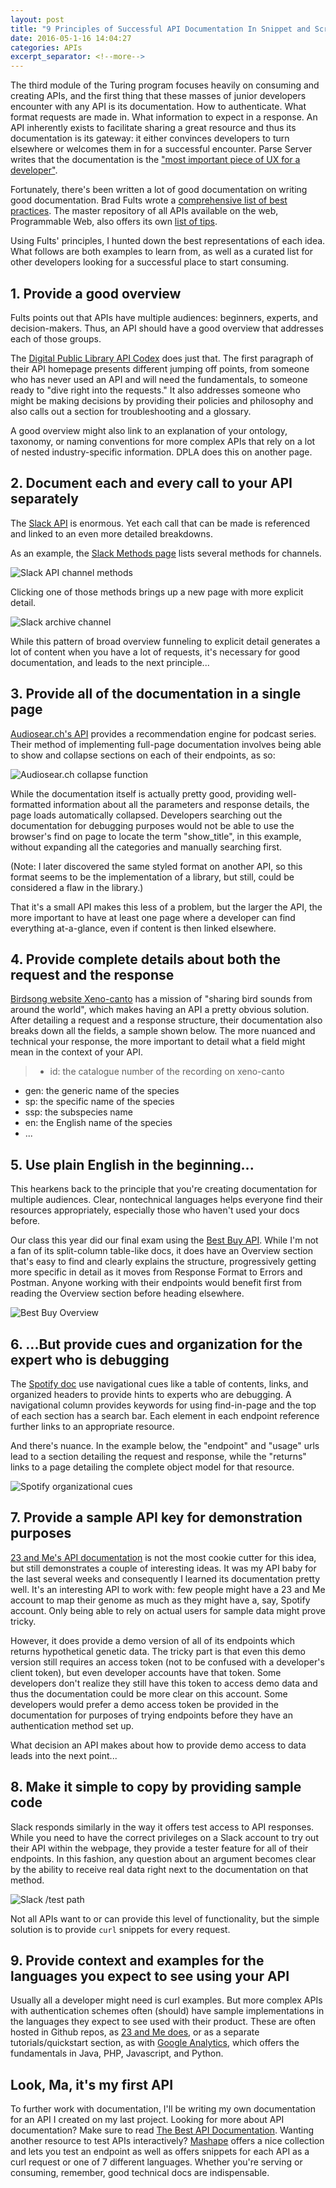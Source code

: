 ```yaml
---
layout: post
title: "9 Principles of Successful API Documentation In Snippet and Screenshot"
date: 2016-05-1-16 14:04:27
categories: APIs
excerpt_separator: <!--more-->
---
```


The third module of the Turing program focuses heavily on consuming and creating APIs, and the first thing that these masses of junior developers encounter with any API is its documentation. How to authenticate. What format requests are made in. What information to expect in a response. An API inherently exists to facilitate sharing a great resource and thus its documentation is its gateway: it either convinces developers to turn elsewhere or welcomes them in for a successful encounter. Parse Server writes that the documentation is the ["most important piece of UX for a developer"](http://blog.parse.com/learn/engineering/designing-great-api-docs/).

<!--more-->

Fortunately, there's been written a lot of good documentation on writing good documentation. Brad Fults wrote a [comprehensive list of best practices](https://bradfults.com/the-best-api-documentation-b9e46400379a#.1jefriryn). The master repository of all APIs available on the web, Programmable Web, also offers its own [list of tips](http://www.programmableweb.com/news/web-api-documentation-best-practices/2010/08/12).

Using Fults' principles, I hunted down the best representations of each idea. What follows are both examples to learn from, as well as a curated list for other developers looking for a successful place to start consuming.

## 1. Provide a good overview
Fults points out that APIs have multiple audiences: beginners, experts, and decision-makers. Thus, an API should have a good overview that addresses each of those groups.

The [Digital Public Library API Codex](http://dp.la/info/developers/codex/) does just that.
The first paragraph of their API homepage presents different jumping off points, from someone who has never used an API and will need the fundamentals, to someone ready to "dive right into the requests." It also addresses someone who might be making decisions by providing their policies and philosophy and also calls out a section for troubleshooting and a glossary.

A good overview might also link to an explanation of your ontology, taxonomy, or naming conventions for more complex APIs that rely on a lot of nested industry-specific information. DPLA does this on another page.

## 2. Document each and every call to your API separately
The [Slack API](https://api.slack.com/methods
) is enormous. Yet each call that can be made is referenced and linked to an even more detailed breakdowns.

As an example, the [Slack Methods page](https://api.slack.com/methods) lists several methods for channels.

![Slack API channel methods](/assets/apis/slack_channels.png)

Clicking one of those methods brings up a new page with more explicit detail.

![Slack archive channel](/assets/apis/slack_channels_archive.png)

While this pattern of broad overview funneling to explicit detail generates a lot of content when you have a lot of requests, it's necessary for good documentation, and leads to the next principle...

## 3. Provide all of the documentation in a single page
[Audiosear.ch's API](https://www.audiosear.ch/developer/) provides a recommendation engine for podcast series. Their method of implementing full-page documentation involves being able to show and collapse sections on each of their endpoints, as so:

![Audiosear.ch collapse function](/assets/apis/audiosearch_collapse.png)

While the documentation itself is actually pretty good, providing well-formatted information about all the parameters and response details, the page loads automatically collapsed. Developers searching out the documentation for debugging purposes would not be able to use the browser's find on page to locate the term "show_title", in this example, without expanding all the categories and manually searching first.

(Note: I later discovered the same styled format on another API, so this format seems to be the implementation of a library, but still, could be considered a flaw in the library.)

That it's a small API makes this less of a problem, but the larger the API, the more important to have at least one page where a developer can find everything at-a-glance, even if content is then linked elsewhere.

## 4. Provide complete details about both the request and the response
[Birdsong website Xeno-canto](http://www.xeno-canto.org/article/153) has a mission of "sharing bird sounds from around the world", which makes having an API a pretty obvious solution. After detailing a request and a response structure, their documentation also breaks down all the fields, a sample shown below. The more nuanced and technical your response, the more important to detail what a field might mean in the context of your API.

> * id: the catalogue number of the recording on xeno-canto
* gen: the generic name of the species
* sp: the specific name of the species
* ssp: the subspecies name
* en: the English name of the species
* ...

## 5. Use plain English in the beginning...
This hearkens back to the principle that you're creating documentation for multiple audiences. Clear, nontechnical languages helps everyone find their resources appropriately, especially those who haven't used your docs before.

Our class this year did our final exam using the [Best Buy API](http://bestbuyapis.github.io/api-documentation/?shell#overview). While I'm not a fan of its split-column table-like docs, it does have an Overview section that's easy to find and clearly explains the structure, progressively getting more specific in detail as it moves from Response Format to Errors and Postman. Anyone working with their endpoints would benefit first from reading the Overview section before heading elsewhere.

![Best Buy Overview](/assets/apis/best_buy_overview.png)

## 6. ...But provide cues and organization for the expert who is debugging
The [Spotify doc](https://developer.spotify.com/web-api/endpoint-reference/
) use navigational cues like a table of contents, links, and organized headers to provide hints to experts who are debugging. A navigational column provides keywords for using find-in-page and the top of each section has a search bar. Each element in each endpoint reference further links to an appropriate resource.

And there's nuance. In the example below, the "endpoint" and "usage" urls lead to a section detailing the request and response, while the "returns" links to a page detailing the complete object model for that resource.

![Spotify organizational cues](/assets/apis/spotify.png)

## 7. Provide a sample API key for demonstration purposes
[23 and Me's API documentation](https://api.23andme.com/docs/reference/
) is not the most cookie cutter for this idea, but still demonstrates a couple of interesting ideas. It was my API baby for the last several weeks and consequently I learned its documentation pretty well. It's an interesting API to work with: few people might have a 23 and Me account to map their genome as much as they might have a, say, Spotify account. Only being able to rely on actual users for sample data might prove tricky.

However, it does provide a demo version of all of its endpoints which returns hypothetical genetic data. The tricky part is that even this demo version still requires an access token (not to be confused with a developer's client token), but even developer accounts have that token. Some developers don't realize they still have this token to access demo data and thus the documentation could be more clear on this account. Some developers would prefer a demo access token be provided in the documentation for purposes of trying endpoints before they have an authentication method set up.

What decision an API makes about how to provide demo access to data leads into the next point...

## 8. Make it simple to copy by providing sample code
Slack responds similarly in the way it offers test access to API responses. While you need to have the correct privileges on a Slack account to try out their API within the webpage, they provide a tester feature for all of their endpoints. In this fashion, any question about an argument becomes clear by the ability to receive real data right next to the documentation on that method.

![Slack /test path](/assets/apis/slack_demo.png)

Not all APIs want to or can provide this level of functionality, but the simple solution is to provide `curl` snippets for every request.

## 9. Provide context and examples for the languages you expect to see using your API

Usually all a developer might need is curl examples. But more complex APIs with authentication schemes often (should) have sample implementations in the languages they expect to see used with their product. These are often hosted in Github repos, as [23 and Me does](https://github.com/23andMe/), or as a separate tutorials/quickstart section, as with [Google Analytics](https://developers.google.com/analytics/devguides/config/mgmt/v3/), which offers the fundamentals in Java, PHP, Javascript, and Python.

## Look, Ma, it's my first API

To further work with documentation, I'll be writing my own documentation for an API I created on my last project. Looking for more about API documentation? Make sure to read [The Best API Documentation](https://bradfults.com/the-best-api-documentation-b9e46400379a). Wanting another resource to test APIs interactively? [Mashape](https://market.mashape.com/explore) offers a nice collection and lets you test an endpoint as well as offers snippets for each API as a curl request or one of 7 different languages. Whether you're serving or consuming, remember, good technical docs are indispensable.

